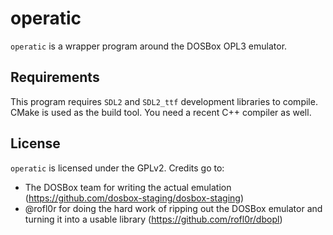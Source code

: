 # operatic

`operatic` is a wrapper program around the DOSBox OPL3 emulator.

## Requirements

This program requires `SDL2` and `SDL2_ttf` development libraries to compile. CMake is used as the build tool. You need a recent C++ compiler as well.

## License

`operatic` is licensed under the GPLv2. Credits go to:

* The DOSBox team for writing the actual emulation (https://github.com/dosbox-staging/dosbox-staging)
* @rofl0r for doing the hard work of ripping out the DOSBox emulator and turning it into a usable library (https://github.com/rofl0r/dbopl)
